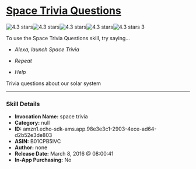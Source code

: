 # [Space Trivia Questions](http://alexa.amazon.com/#skills/amzn1.echo-sdk-ams.app.98e3e3c1-2903-4ece-ad64-d2b52e3de803)
![4.3 stars](../../images/ic_star_black_18dp_1x.png)![4.3 stars](../../images/ic_star_black_18dp_1x.png)![4.3 stars](../../images/ic_star_black_18dp_1x.png)![4.3 stars](../../images/ic_star_black_18dp_1x.png)![4.3 stars](../../images/ic_star_half_black_18dp_1x.png) 3

To use the Space Trivia Questions skill, try saying...

* *Alexa, launch Space Trivia*

* *Repeat*

* *Help*

Trivia questions about our solar system

***

### Skill Details

* **Invocation Name:** space trivia
* **Category:** null
* **ID:** amzn1.echo-sdk-ams.app.98e3e3c1-2903-4ece-ad64-d2b52e3de803
* **ASIN:** B01CPB5IVC
* **Author:** none
* **Release Date:** March 8, 2016 @ 08:00:41
* **In-App Purchasing:** No
